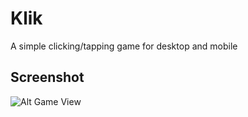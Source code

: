 # Klik

A simple clicking/tapping game for desktop and mobile

## Screenshot
![Alt Game View](https://image.ibb.co/dxi5tk/klik.jpg)